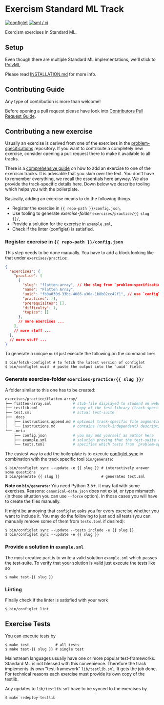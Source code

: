# Exercism Standard ML Track

[![configlet](https://github.com/exercism/sml/workflows/Configlet/badge.svg)](https://github.com/exercism/sml/actions/workflows/configlet.yml?query=workflow%3Aconfiglet) [![sml / ci](https://github.com/exercism/sml/workflows/sml%20/%20ci/badge.svg)](https://github.com/exercism/sml/actions/workflows/ci.yml?query=workflow%3A%22sml+%2F+ci%22)

Exercism exercises in Standard ML.

## Setup

Even though there are multiple Standard ML implementations, we'll stick to
[PolyML](https://polyml.org/).

Please read [INSTALLATION.md](docs/INSTALLATION.md) for more info.

## Contributing Guide

Any type of contribution is more than welcome!

Before opening a pull request please have look into [Contributors Pull Request
Guide](https://exercism.org/docs/building/github/contributors-pull-request-guide).

## Contributing a new exercise

Usually an exercise is derived from one of the exercises in the
[problem-specifications](https://github.com/exercism/problem-specifications) repository. If you want
to contribute a completely new exercise, consider opening a pull request there to make it available
to all tracks.

There is a [comprehensive guide][guide-practice-exercise] on how to add an exercise to one of the
exercism tracks. It is advisable that you skim over the text. You don't have to remember everything,
we recall the essentials here anyway. We also provide the track-specific details here. Down below we
describe tooling which helps you with the boilerplate.

Basically, adding an exercise means to do the following things.

- Register the exercise in `{{ repo-path }}/config.json`,
- Use tooling to generate *exercise-folder* `exercises/practice/{{ slug }}/`,
- Provide a solution for the exercise in `example.sml`,
- Check if the linter (configlet) is satisfied.

### Register exercise in `{{ repo-path }}/config.json`

This step needs to be done manually. You have to add a block looking like that under
`exercises/practice`:

```json
{
  "exercises": {
    "practice": [
      {
        "slug": "flatten-array", // the slug from `problem-specifications`
        "name": "Flatten Array",
        "uuid": "fb0a030d-33bc-4066-a30a-1b8b02cc42f1", // use `configlet uuid` to generate this
        "practices": [],
        "prerequisites": [],
        "difficulty": 1,
        "topics": []
      },
      // more exercises ...
    ],
    // more stuff ...
  },
  // more stuff ...
}
```

To generate a unique `uuid` just execute the following on the command line:

```shell
$ bin/fetch-configlet # to fetch the latest version of configlet
$ bin/configlet uuid  # paste the output into the `uuid` field.
```

### Generate exercise-folder `exercises/practice/{{ slug }}/`

A folder similar to this one has to be created:

```sh
exercises/practice/flatten-array/
├── flatten-array.sml          # stub-file displayed to studend on website
├── testlib.sml                # copy of the test-library (track-specific)
├── test.sml                   # actual test-suite
├── .docs
│   ├── instructions.append.md # optional track-specific file augmenting `instructions.md`
│   └── instructions.md        # contains (track-independent) description of the exercise
└── .meta
    ├── config.json            # you may add yourself as author here
    ├── example.sml            # solution proving that the test-suite can actually be satisfied
    └── tests.toml             # specifies which tests from `problem-specifications` are implemented
```

The easiest way to add the boilerplate is to execute [configlet
sync](https://exercism.org/docs/building/configlet/sync) in combination with the track specific tool
`bin/generate`:

```shell
$ bin/configlet sync --update -e {{ slug }} # interactively answer some questions
$ bin/generate {{ slug }}                   # generates test.sml
```

**Note on `bin/generate`:** You need Python 3.5+. It may fail with some exercises. Reasons:
`canonical-data.json` does not exist, or type mismatch (in these situation you can use `--force`
option). In those cases you will have to create the files manually.

It might be annoying that `configlet` asks you for every exercise whether you want to include it.
You may do the following to just add all tests (you can manually remove some of them from
`tests.toml` if desired):

```shell
$ bin/configlet sync --update --tests include -e {{ slug }}
$ bin/configlet sync --update -e {{ slug }}
```

### Provide a solution in `example.sml`

The most creative part is to write a valid solution `example.sml` which passes the test-suite. To
verify that your solution is valid just execute the tests like so

```shell
$ make test-{{ slug }}
```

### Linting

Finally check if the linter is satisfied with your work

```shell
$ bin/configlet lint
```

## Exercise Tests

You can execute  tests by

```shell
$ make test            # all tests
$ make test-{{ slug }} # single test
```

Mainstream languages usually have one or more popular test-frameworks. Standard ML is not blessed
with this convenience. Therefore the track implements its own "test-framework" `lib/testlib.sml`. It
gets the job done. For technical reasons each exercise must provide its own copy of the testlib.

Any updates to `lib/testlib.sml` have to be synced to the exercises by

```
$ make redeploy-testlib
```


[guide-practice-exercise]: https://exercism.org/docs/building/tracks/practice-exercises
